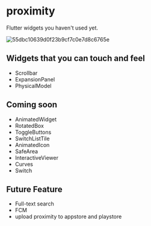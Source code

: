 


# proximity

Flutter widgets you haven't used yet.  
  
  
![55dbc10639d0f23b9cf7c0e7d8c6765e](https://user-images.githubusercontent.com/28733986/116259353-b05e8800-a7b0-11eb-8a50-a1cb05ebcb39.gif)

## Widgets that you can touch and feel

- Scrollbar
- ExpansionPanel
- PhysicalModel

## Coming soon
- AnimatedWidget
- RotatedBox
- ToggleButtons
- SwitchListTile
- AnimatedIcon
- SafeArea
- InteractiveViewer
- Curves
- Switch

## Future Feature
- Full-text search
- FCM
- upload proximity to appstore and playstore

